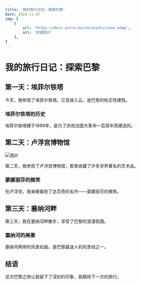 ```yaml
---
title: '我的旅行日记：探索巴黎'
date: 2024-11-07
img: [
    [
        url: 'https://docs.astro.build/assets/rose.webp',
        alt: '封面图片'
    ],
]
---
```



# 我的旅行日记：探索巴黎

## 第一天：埃菲尔铁塔

今天，我参观了埃菲尔铁塔。它高耸入云，是巴黎的标志性建筑。

### 埃菲尔铁塔的历史

埃菲尔铁塔建于1889年，是为了庆祝法国大革命一百周年而建造的。

## 第二天：卢浮宫博物馆

![图片](https://docs.astro.build/assets/rose.webp)

第二天，我参观了卢浮宫博物馆，那里收藏了许多世界著名的艺术品。

### 蒙娜丽莎的微笑

在卢浮宫，我亲眼看到了达芬奇的名作——蒙娜丽莎的微笑。

## 第三天：塞纳河畔

第三天，我在塞纳河畔散步，享受了巴黎的浪漫氛围。

### 塞纳河的美景

塞纳河两岸的风景如画，是巴黎最迷人的风景线之一。

## 结语

这次巴黎之旅让我留下了深刻的印象，我期待下一次的旅行。